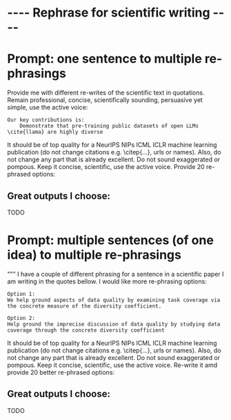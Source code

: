 # ---- Rephrase for scientific writing ----

# Prompt: one sentence to multiple re-phrasings
Provide me with different re-writes of the scientific text in quotations.
Remain professional, concise, scientifically sounding, persuasive yet simple, use the active voice:
```text
Our key contributions is:
	Demonstrate that pre-training public datasets of open LLMs \cite{llama} are highly diverse
```
It should be of top quality for a NeurIPS NIPs ICML ICLR machine learning publication
(do not change citations e.g. \citep{...}, urls or names).
Also, do not change any part that is already excellent.
Do not sound exaggerated or pompous.
Keep it concise, scientific, use the active voice.
Provide 20 re-phrased options:

## Great outputs I choose:
TODO

# Prompt: multiple sentences (of one idea) to multiple re-phrasings
"""
I have a couple of different phrasing for a sentence in a scientific paper I am writing in the quotes bellow.
I would like more re-phrasing options:
```text
Option 1: 
We help ground aspects of data quality by examining task coverage via the concrete measure of the diversity coefficient.

Option 2:
Help ground the imprecise discussion of data quality by studying data coverage through the concrete diversity coefficient
```
It should be of top quality for a NeurIPS NIPs ICML ICLR machine learning publication
(do not change citations e.g. \citep{...}, urls or names).
Also, do not change any part that is already excellent.
Do not sound exaggerated or pompous.
Keep it concise, scientific, use the active voice.
Re-write it amd provide 20 better re-phrased options:

## Great outputs I choose:
TODO
